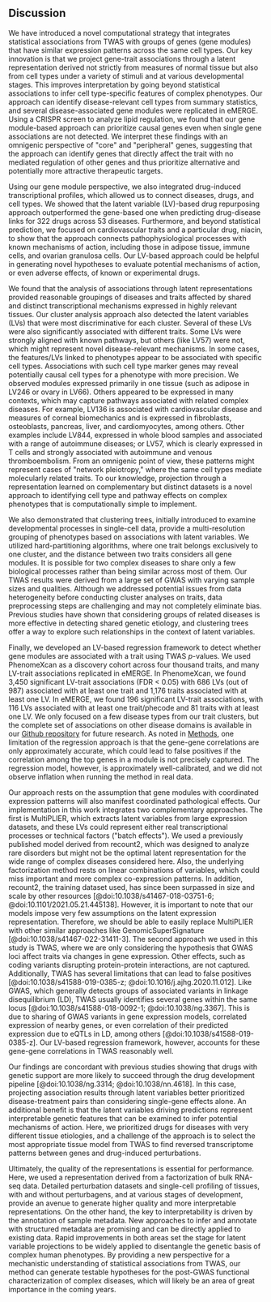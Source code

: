 ## Discussion

We have introduced a novel computational strategy that integrates statistical associations from TWAS with groups of genes (gene modules) that have similar expression patterns across the same cell types.
Our key innovation is that we project gene-trait associations through a latent representation derived not strictly from measures of normal tissue but also from cell types under a variety of stimuli and at various developmental stages.
This improves interpretation by going beyond statistical associations to infer cell type-specific features of complex phenotypes.
Our approach can identify disease-relevant cell types from summary statistics, and several disease-associated gene modules were replicated in eMERGE.
Using a CRISPR screen to analyze lipid regulation, we found that our gene module-based approach can prioritize causal genes even when single gene associations are not detected.
We interpret these findings with an omnigenic perspective of "core" and "peripheral" genes, suggesting that the approach can identify genes that directly affect the trait with no mediated regulation of other genes and thus prioritize alternative and potentially more attractive therapeutic targets.


Using our gene module perspective, we also integrated drug-induced transcriptional profiles, which allowed us to connect diseases, drugs, and cell types.
We showed that the latent variable (LV)-based drug repurposing approach outperformed the gene-based one when predicting drug-disease links for 322 drugs across 53 diseases.
Furthermore, and beyond statistical prediction, we focused on cardiovascular traits and a particular drug, niacin, to show that the approach connects pathophysiological processes with known mechanisms of action, including those in adipose tissue, immune cells, and ovarian granulosa cells.
Our LV-based approach could be helpful in generating novel hypotheses to evaluate potential mechanisms of action, or even adverse effects, of known or experimental drugs.


We found that the analysis of associations through latent representations provided reasonable groupings of diseases and traits affected by shared and distinct transcriptional mechanisms expressed in highly relevant tissues.
Our cluster analysis approach also detected the latent variables (LVs) that were most discriminative for each cluster.
Several of these LVs were also significantly associated with different traits.
Some LVs were strongly aligned with known pathways, but others (like LV57) were not, which might represent novel disease-relevant mechanisms.
In some cases, the features/LVs linked to phenotypes appear to be associated with specific cell types.
Associations with such cell type marker genes may reveal potentially causal cell types for a phenotype with more precision.
We observed modules expressed primarily in one tissue (such as adipose in LV246 or ovary in LV66).
Others appeared to be expressed in many contexts, which may capture pathways associated with related complex diseases.
For example, LV136 is associated with cardiovascular disease and measures of corneal biomechanics and is expressed in fibroblasts, osteoblasts, pancreas, liver, and cardiomyocytes, among others.
Other examples include LV844, expressed in whole blood samples and associated with a range of autoimmune diseases; or LV57, which is clearly expressed in T cells and strongly associated with autoimmune and venous thromboembolism.
From an omnigenic point of view, these patterns might represent cases of "network pleiotropy," where the same cell types mediate molecularly related traits.
To our knowledge, projection through a representation learned on complementary but distinct datasets is a novel approach to identifying cell type and pathway effects on complex phenotypes that is computationally simple to implement.


We also demonstrated that clustering trees, initially introduced to examine developmental processes in single-cell data, provide a multi-resolution grouping of phenotypes based on associations with latent variables.
We utilized hard-partitioning algorithms, where one trait belongs exclusively to one cluster, and the distance between two traits considers all gene modules.
It is possible for two complex diseases to share only a few biological processes rather than being similar across most of them.
Our TWAS results were derived from a large set of GWAS with varying sample sizes and qualities.
Although we addressed potential issues from data heterogeneity before conducting cluster analyses on traits, data preprocessing steps are challenging and may not completely eliminate bias.
Previous studies have shown that considering groups of related diseases is more effective in detecting shared genetic etiology, and clustering trees offer a way to explore such relationships in the context of latent variables.


Finally, we developed an LV-based regression framework to detect whether gene modules are associated with a trait using TWAS $p$-values.
We used PhenomeXcan as a discovery cohort across four thousand traits, and many LV-trait associations replicated in eMERGE.
In PhenomeXcan, we found 3,450 significant LV-trait associations (FDR < 0.05) with 686 LVs (out of 987) associated with at least one trait and 1,176 traits associated with at least one LV.
In eMERGE, we found 196 significant LV-trait associations, with 116 LVs associated with at least one trait/phecode and 81 traits with at least one LV.
We only focused on a few disease types from our trait clusters, but the complete set of associations on other disease domains is available in our [Github repository](https://github.com/greenelab/phenoplier) for future research.
As noted in [Methods](#sec:methods:reg), one limitation of the regression approach is that the gene-gene correlations are only approximately accurate, which could lead to false positives if the correlation among the top genes in a module is not precisely captured.
The regression model, however, is approximately well-calibrated, and we did not observe inflation when running the method in real data.


Our approach rests on the assumption that gene modules with coordinated expression patterns will also manifest coordinated pathological effects.
Our implementation in this work integrates two complementary approaches.
The first is MultiPLIER, which extracts latent variables from large expression datasets, and these LVs could represent either real transcriptional processes or technical factors ("batch effects").
We used a previously published model derived from recount2, which was designed to analyze rare disorders but might not be the optimal latent representation for the wide range of complex diseases considered here.
Also, the underlying factorization method rests on linear combinations of variables, which could miss important and more complex co-expression patterns.
In addition, recount2, the training dataset used, has since been surpassed in size and scale by other resources [@doi:10.1038/s41467-018-03751-6; @doi:10.1101/2021.05.21.445138].
However, it is important to note that our models impose very few assumptions on the latent expression representation.
Therefore, we should be able to easily replace MultiPLIER with other similar approaches like GenomicSuperSignature [@doi:10.1038/s41467-022-31411-3].
The second approach we used in this study is TWAS, where we are only considering the hypothesis that GWAS loci affect traits via changes in gene expression.
Other effects, such as coding variants disrupting protein-protein interactions, are not captured.
Additionally, TWAS has several limitations that can lead to false positives [@doi:10.1038/s41588-019-0385-z; @doi:10.1016/j.ajhg.2020.11.012].
Like GWAS, which generally detects groups of associated variants in linkage disequilibrium (LD), TWAS usually identifies several genes within the same locus [@doi:10.1038/s41588-018-0092-1; @doi:10.1038/ng.3367].
This is due to sharing of GWAS variants in gene expression models, correlated expression of nearby genes, or even correlation of their predicted expression due to eQTLs in LD, among others [@doi:10.1038/s41588-019-0385-z].
Our LV-based regression framework, however, accounts for these gene-gene correlations in TWAS reasonably well.


Our findings are concordant with previous studies showing that drugs with genetic support are more likely to succeed through the drug development pipeline [@doi:10.1038/ng.3314; @doi:10.1038/nn.4618].
In this case, projecting association results through latent variables better prioritized disease-treatment pairs than considering single-gene effects alone.
An additional benefit is that the latent variables driving predictions represent interpretable genetic features that can be examined to infer potential mechanisms of action.
Here, we prioritized drugs for diseases with very different tissue etiologies, and a challenge of the approach is to select the most appropriate tissue model from TWAS to find reversed transcriptome patterns between genes and drug-induced perturbations.


Ultimately, the quality of the representations is essential for performance.
Here, we used a representation derived from a factorization of bulk RNA-seq data.
Detailed perturbation datasets and single-cell profiling of tissues, with and without perturbagens, and at various stages of development, provide an avenue to generate higher quality and more interpretable representations.
On the other hand, the key to interpretability is driven by the annotation of sample metadata.
New approaches to infer and annotate with structured metadata are promising and can be directly applied to existing data.
Rapid improvements in both areas set the stage for latent variable projections to be widely applied to disentangle the genetic basis of complex human phenotypes.
By providing a new perspective for a mechanistic understanding of statistical associations from TWAS, our method can generate testable hypotheses for the post-GWAS functional characterization of complex diseases, which will likely be an area of great importance in the coming years.
